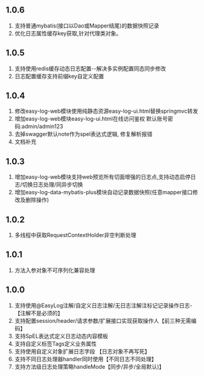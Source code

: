 
## 1.0.6
1. 支持普通mybatis(接口以Dao或Mapper结尾)的数据快照记录
2. 优化日志属性缓存key获取,针对代理类对象。


## 1.0.5
1. 支持使用redis缓存动态日志配置--解决多实例配置同态同步修改
2. 日志配置缓存支持前缀key自定义配置

## 1.0.4
1. 修改easy-log-web模块使用纯静态资源easy-log-ui.html替换springmvc转发
2. 增加easy-log-web模块easy-log-ui.html在线访问鉴权 默认账号密码:admin/admin123
3. 去掉swagger默认note作为spel表达式逻辑, 修复解析报错
4. 文档补充

## 1.0.3
1. 增加easy-log-web模块支持web预览所有切面增强的日志点,支持动态启停日志/切换日志处理/同异步切换
2. 增加easy-log-data-mybatis-plus模块自动记录数据快照(任意mapper接口修改及删除操作)

## 1.0.2
1. 多线程中获取RequestContextHolder非空判断处理

## 1.0.1
1. 方法入参对象不可序列化兼容处理

## 1.0.0
1. 支持使用@EasyLog注解/自定义日志注解/无日志注解注标记记录操作日志-【注解不是必须的】
2. 支持配置session/header/请求参数/扩展接口实现获取操作人【前三种无需编码】
3. 支持SpEL表达式定义日志动态内容模板
4. 支持自定义标签Tags定义业务属性
5. 支持使用自定义对象扩展日志字段 【日志对象不再写死】
6. 支持不同日志处理器handler同时使用【不同日志不同处理】
7. 支持方法级日志处理策略handleMode【同步/异步/全局默认)】
